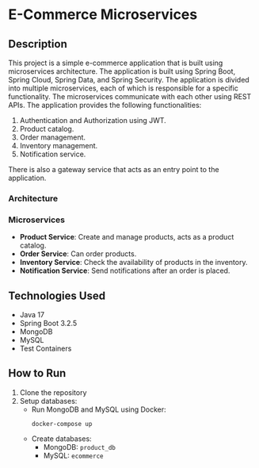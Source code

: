 # E-Commerce Microservices

## Description

This project is a simple e-commerce application that is built using microservices architecture. The application is built using Spring Boot, Spring Cloud, Spring Data, and Spring Security. The application is divided into multiple microservices, each of which is responsible for a specific functionality. The microservices communicate with each other using REST APIs. The application provides the following functionalities:

1. Authentication and Authorization using JWT.
2. Product catalog.
3. Order management.
4. Inventory management.
5. Notification service.

There is also a gateway service that acts as an entry point to the application.

### Architecture


### Microservices

- **Product Service**: Create and manage products, acts as a product catalog.
- **Order Service**: Can order products.
- **Inventory Service**: Check the availability of products in the inventory.
- **Notification Service**: Send notifications after an order is placed.

## Technologies Used

- Java 17
- Spring Boot 3.2.5
- MongoDB
- MySQL
- Test Containers

## How to Run

1. Clone the repository
2. Setup databases:
    - Run MongoDB and MySQL using Docker:
        ```shell
        docker-compose up
        ```
    - Create databases:
        - MongoDB: `product_db`
        - MySQL: `ecommerce`